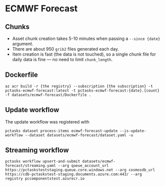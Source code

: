 # ECMWF Forecast

## Chunks

- Asset chunk creation takes 5-10 minutes when passing a `--since {date}` argument.
- There are about 950 `grib2` files generated each day.
- Item creation is fast (the data is not touched), so a single chunk file for daily data is fine — no need to limit `chunk_length`.

## Dockerfile

```shell
az acr build -r {the registry} --subscription {the subscription} -t pctasks-ecmwf-forecast:latest -t pctasks-ecmwf-forecast:{date}.{count} -f datasets/ecmwf-forecast/Dockerfile .
```

## Update workflow

The update workflow was registered with

```shell
pctasks dataset process-items ecmwf-forecast-update --is-update-workflow --dataset datasets/ecmwf-forecast/dataset.yaml -u
```

## Streaming workflow


```shell
pctasks workflow upsert-and-submit datasets/ecmwf-forecast/streaming.yaml --arg queue_account_url https://pctasksteststaging.queue.core.windows.net --arg cosmosdb_url https://cdb-pctaskstest-staging.documents.azure.com:443/ --arg registry pccomponentstest.azurecr.io
```